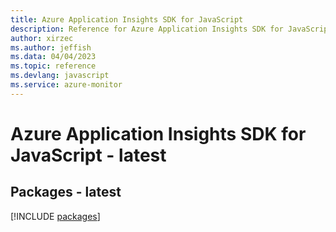 ```yaml
---
title: Azure Application Insights SDK for JavaScript
description: Reference for Azure Application Insights SDK for JavaScript
author: xirzec
ms.author: jeffish
ms.data: 04/04/2023
ms.topic: reference
ms.devlang: javascript
ms.service: azure-monitor
---
```

# Azure Application Insights SDK for JavaScript - latest
## Packages - latest
[!INCLUDE [packages](application-insights-index.md)]